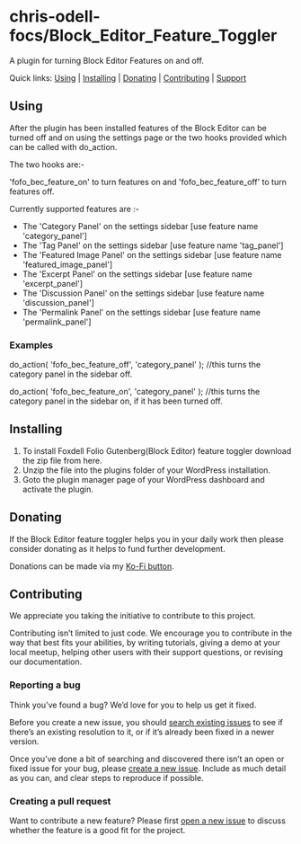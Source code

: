 chris-odell-focs/Block_Editor_Feature_Toggler
========================================

A plugin for turning Block Editor Features on and off.

Quick links: [Using](#using) | [Installing](#installing) | [Donating](#donating) | [Contributing](#contributing) | [Support](#support)

## Using

After the plugin has been installed features of the Block Editor can be turned off and on using the settings page
or the two hooks provided which can be called with do_action.

The two hooks are:-

'fofo_bec_feature_on' to turn features on and
'fofo_bec_feature_off' to turn features off.

Currently supported features are :- 

 *  The 'Category Panel' on the settings sidebar [use feature name 'category_panel']
 *  The 'Tag Panel' on the settings sidebar [use feature name 'tag_panel']
 *  The 'Featured Image Panel' on the settings sidebar [use feature name 'featured_image_panel']
 *  The 'Excerpt Panel' on the settings sidebar [use feature name 'excerpt_panel']
 *  The 'Discussion Panel' on the settings sidebar [use feature name 'discussion_panel']
 *  The 'Permalink Panel' on the settings sidebar [use feature name 'permalink_panel']
 
### Examples

do_action( 'fofo_bec_feature_off', 'category_panel' ); //this turns the category panel in the sidebar off.

do_action( 'fofo_bec_feature_on', 'category_panel' ); //this turns the category panel in the sidebar on, if it has been turned off.

## Installing

1. To install Foxdell Folio Gutenberg(Block Editor) feature toggler download the zip file from here.
2. Unzip the file into the plugins folder of your WordPress installation.
3. Goto the plugin manager page of your WordPress dashboard and activate the plugin.

## Donating

If the Block Editor feature toggler helps you in your daily work then please consider donating as it helps to
fund further development.

Donations can be made via my [Ko-Fi button](https://ko-fi.com/chrisodell).

## Contributing

We appreciate you taking the initiative to contribute to this project.

Contributing isn’t limited to just code. We encourage you to contribute in the way that best fits your abilities, by writing tutorials, giving a demo at your local meetup, helping other users with their support questions, or revising our documentation.


### Reporting a bug

Think you’ve found a bug? We’d love for you to help us get it fixed.

Before you create a new issue, you should [search existing issues](https://github.com/chris-odell-focs/Block_Editor_Feature_Toggler/issues) to see if there’s an existing resolution to it, or if it’s already been fixed in a newer version.

Once you’ve done a bit of searching and discovered there isn’t an open or fixed issue for your bug, please [create a new issue](https://github.com/chris-odell-focs/Block_Editor_Feature_Toggler/issues/new). Include as much detail as you can, and clear steps to reproduce if possible.

### Creating a pull request

Want to contribute a new feature? Please first [open a new issue](https://github.com/chris-odell-focs/Block_Editor_Feature_Toggler/issues/new) to discuss whether the feature is a good fit for the project.

